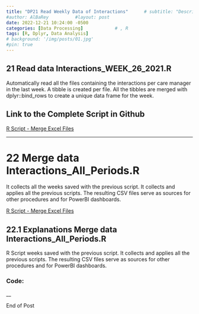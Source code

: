 ```yaml
---
title: "DP21 Read Weekly Data of Interactions"      # subtitle: "Description of R Scripts for data processing."
#author: AlBaRey          #layout: post
date: 2022-12-21 10:24:00 -0500
categories: [Data Processing]            # , R
tags: [R, Dplyr, Data Analysis]
# background: '/img/posts/01.jpg'
#pin: true
---
```




## 21 Read data Interactions_WEEK_26_2021.R

Automatically read all the files containing the interactions per care manager in the last week. A tibble is created per file. All the tibbles are merged with dplyr::bind_rows to create a unique data frame for the week.  

## Link to the Complete Script in Github


[R Script - Merge Excel Files](https://github.com/albarey33/Data_Analysis_R/blob/main/21%204C%20Interactions_WEEK_26_2021.R)

___

# 22 Merge data Interactions_All_Periods.R

It collects all the weeks saved with the previous script. It collects and applies all the previous scripts. The resulting CSV files serve as sources for other procedures and for PowerBI dashboards.


[R Script - Merge Excel Files](https://github.com/albarey33/Data_Analysis_R/blob/main/22%204C%20Interactions_All_Periods.R)


## 22.1 Explanations Merge data Interactions_All_Periods.R

R Script weeks saved with the previous script. It collects and applies all the previous scripts. The resulting CSV files serve as sources for other procedures and for PowerBI dashboards.

### Code: 

__

End of Post
